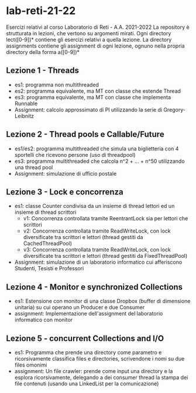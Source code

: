 # lab-reti-21-22
Esercizi relativi al corso Laboratorio di Reti - A.A. 2021-2022
La repository è strutturata in lezioni, che vertono su argomenti mirati. Ogni directory
lect\([0-9])\* contiene gli esercizi relativi a quella lezione. La directory assignments contiene
gli assignment di ogni lezione, ognuno nella propria directory della forma a([0-9])\*
## Lezione 1 - Threads
- es1: programma non multithreaded
- es2: programma equivalente, ma MT con classe che estende Thread
- es3: programma equivalente, ma MT con classe che implementa Runnable
- Assignment: calcolo approssimato di PI utilizzando la serie di Gregory-Leibnitz
## Lezione 2 - Thread pools e Callable/Future
- es1/es2: programma multithreaded che simula una biglietteria con 4 sportelli che ricevono persone (uso di threadpool)
- es3: programma multithreaded che calcola n^2 + ... + n^50 utilizzando una thread pool
- Assignment: simulazione di ufficio postale
## Lezione 3 - Lock e concorrenza
- es1: classe Counter condivisa da un insieme di thread lettori ed un insieme di thread scrittori
  - v1: Concorrenza controllata tramite ReentrantLock sia per lettori che scrittori
  - v2: Concorrenza controllata tramite ReadWriteLock, con lock diversificate tra scrittori e lettori (thread gestiti da CachedThreadPool)
  - v3: Concorrenza controllata tramite ReadWriteLock, con lock diversificate tra scrittori e lettori (thread gestiti da FixedThreadPool)
- Assignment: simulazione di un laboratorio informatico cui afferiscono Studenti, Tesisti e Professori
## Lezione 4 - Monitor e synchronized Collections
- es1: Estensione con monitor di una classe Dropbox (buffer di dimensione unitaria) su cui operano un Producer e due Consumer
- assignment: Implementazione dell'assignment del laboratorio informatico con monitor
## Lezione 5 - concurrent Collections and I/O
- es1: Programma che prende una directory come parametro e ricorsivamente classifica files e directories, scrivendone i nomi su due files omonimi
- assignment: Un file crawler: prende come input una directory e la esplora ricorsivamente, delegando a dei consumer thread la stampa dei file contenuti (usando una LinkedList per la comunicazione)
